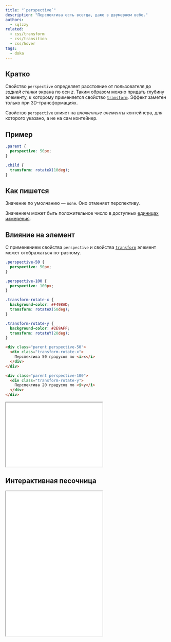 ```yaml
---
title: "`perspective`"
description: "Перспектива есть всегда, даже в двумерном вебе."
authors:
  - sqlzzy
related:
  - css/transform
  - css/transition
  - css/hover
tags:
  - doka
---
```


## Кратко

Свойство `perspective` определяет расстояние от пользователя до _задней стенки_ экрана по оси _z_. Таким образом можно придать глубину элементу, к которому применяется свойство [`transform`](/css/transform/). Эффект заметен только при 3D-трансформациях.

Свойство `perspective` влияет на _вложенные элементы_ контейнера, для которого указано, а не на сам контейнер.

## Пример

```css
.parent {
  perspective: 50px;
}

.child {
  transform: rotateX(10deg);
}
```

## Как пишется

Значение по умолчанию — `none`. Оно отменяет перспективу.

Значением может быть положительное число в доступных [единицах измерения](/css/numeric-types/).

## Влияние на элемент

С применением свойства `perspective` и свойства [`transform`](/css/transform/) элемент может отображаться по-разному.

```css
.perspective-50 {
  perspective: 50px;
}

.perspective-100 {
  perspective: 100px;
}

.transform-rotate-x {
  background-color: #F498AD;
  transform: rotateX(50deg);
}

.transform-rotate-y {
  background-color: #2E9AFF;
  transform: rotateY(20deg);
}
```

```html
<div class="parent perspective-50">
  <div class="transform-rotate-x">
    Перспектива 50 градусов по <i>x</i>
  </div>
</div>

<div class="parent perspective-100">
  <div class="transform-rotate-y">
    Перспектива 20 градусов по <i>y</i>
  </div>
</div>
```

<iframe title="Пример использования" src="demos/static/" height="200"></iframe>

## Интерактивная песочница

<iframe title="Интерактивная песочница" src="demos/dynamic/" height="450"></iframe>
